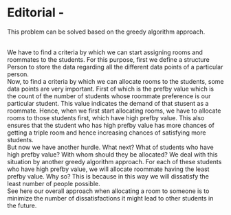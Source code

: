 # Editorial - 

This problem can be solved based on the greedy algorithm approach.

<br>
We have to find a criteria by which we can start assigning rooms and roommates to the students. For this purpose, first we define a structure Person to store the data regarding all the different data points of a particular person.
<br>
Now, to find a criteria by which we can allocate rooms to the students, some data points are very important. First of which is the prefby value which is the count of the number of students whose roommate preference is our particular student. This value indicates the demand of that stusent as a roommate. Hence, when we first start allocating rooms, we have to allocate rooms to those students first, which have high prefby value. This also ensures that the student who has high prefby value has more chances of getting a triple room and hence increasing chances of satisfying more students.
<br>
But now we have another hurdle. What next? What of students who have high prefby value? With whom should they be allocated? We deal with this situation by another greedy algorithm approach. For each of these students who have high prefby value, we will allocate roommate having the least prefby value. Why so? This is because in this way we will dissatisfy the least number of people possible.
<br>
See here our overall approach when allocating a room to someone is to minimize the number of dissatisfactions it might lead to other students in the future.
